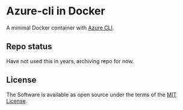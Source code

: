 # Azure-cli in Docker

A minimal Docker container with [Azure CLI](https://github.com/Azure/azure-cli).

## Repo status

Have not used this in years, archiving repo for now.

## License

The Software is available as open source under the terms of the [MIT License](http://opensource.org/licenses/MIT).

